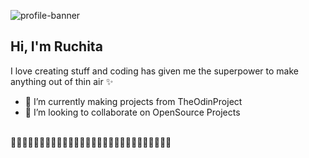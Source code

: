 ![profile-banner](https://user-images.githubusercontent.com/70577616/170819601-534a5dfa-7427-40b4-84ed-f51a3359eb05.gif)

## Hi, I'm Ruchita 
 I love creating stuff and coding has given me the superpower to make anything out of thin air ✨
- 🌱 I’m currently making projects from TheOdinProject
- 🤝 I’m looking to collaborate on OpenSource Projects
<br>
👾👾👾👾👾👾👾👾👾👾👾👾👾👾👾👾👾👾👾👾👾👾👾👾👾👾👾👾
